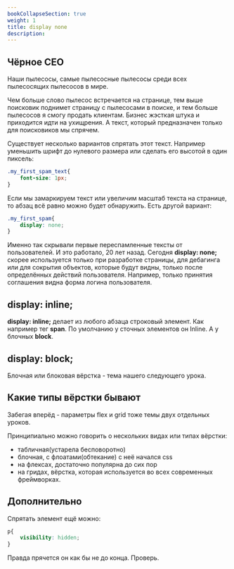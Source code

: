 ```yaml
---
bookCollapseSection: true
weight: 1
title: display none
description:
---
```

## Чёрное СЕО

Наши пылесосы, самые пылесосные пылесосы среди всех пылесосящих пылесосов в мире.

Чем больше слово пылесос встречается на странице, тем выше поисковик поднимет страницу с пылесосами в поиске, и тем больше пылесосов я смогу продать клиентам. Бизнес жэсткая штука и приходится идти на ухищрения. А текст, который предназначен только для поисковиков мы спрячем.

Существует несколько вариантов спрятать этот текст. Например уменьшить шрифт до нулевого размера или сделать его высотой в один пиксель:

```css
.my_first_spam_text{
    font-size: 1px;
}
```

Если мы замаркируем текст или увеличим масштаб текста на странице, то абзац всё равно можно будет обнаружить. Есть другой вариант:

```css
.my_first_spam{
    display: none;
}
```

Именно так скрывали первые переспамленные тексты от пользователей. И это работало, 20 лет назад. Сегодня **display: none;** скорее используется только при разработке страницы, для дебагинга или для сокрытия объектов, которые будут видны, только после определённых действий пользователя. Например, только принятия соглашения видна форма логина пользователя.
 
## display: inline;

**display: inline;** делает из любого абзаца строковый элемент. Как например тег **span**.
По умолчанию у сточных элементов он Inline. А у блочных **block**.

## display: block;

Блочная или блоковая вёрстка - тема нашего следующего урока. 

## Какие типы вёрстки бывают

Забегая вперёд - параметры flex и grid тоже темы двух отдельных уроков.

Принципиально можно говорить о нескольких видах или типах вёрстки:
- табличная(устарела бесповоротно)
- блочная, с флоатами(обтекание) с неё начался css
- на флексах, достаточно популярна до сих пор
- на гридах, вёрстка, которая используется во всех современных фреймворках.

## Дополнительно

Спрятать элемент ещё можно:

```css
p{
    visibility: hidden;
}
```

Правда прячется он как бы не до конца. Проверь.



